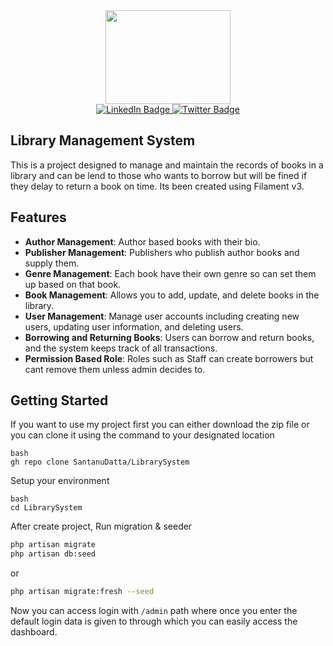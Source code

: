 <div id="header" align="center">
    <img src="https://media.giphy.com/media/v1.Y2lkPTc5MGI3NjExcTl3dWs3eTE5bmpsaGx5a3ZtbGRwYXF6ZmJ4NzV5M2F1NnBobXZvZyZlcD12MV9pbnRlcm5hbF9naWZfYnlfaWQmY3Q9Zw/f3KwliaH4MLtli8z7D/giphy.gif" width="200" height="150">
    <div id="badges">
        <a href="https://www.linkedin.com/in/santanudatta94/">
            <img src="https://img.shields.io/badge/LinkedIn-blue?style=for-the-badge&logo=linkedin&logoColor=white" alt="LinkedIn Badge"/>
        </a>
        <a href="https://twitter.com/SantanuDatta94">
            <img src="https://img.shields.io/badge/Twitter-blue?style=for-the-badge&logo=twitter&logoColor=white" alt="Twitter Badge"/>
        </a>
    </div>
    <img src="https://komarev.com/ghpvc/?username=SantanuDatta&style=flat-square&color=blue" alt=""/>
</div>

## Library Management System

This is a project designed to manage and maintain the records of books in a library and can be lend to those who wants to borrow but will be fined if they delay to return a book on time. Its been created using Filament v3.

## Features

- **Author Management**: Author based books with their bio.
- **Publisher Management**: Publishers who publish author books and supply them.
- **Genre Management**: Each book have their own genre so can set them up based on that book.
- **Book Management**: Allows you to add, update, and delete books in the library.
- **User Management**: Manage user accounts including creating new users, updating user information, and deleting users.
- **Borrowing and Returning Books**: Users can borrow and return books, and the system keeps track of all transactions.
- **Permission Based Role**: Roles such as Staff can create borrowers but cant remove them unless admin decides to.

## Getting Started

If you want to use my project first you can either download the zip file or you can clone it using the command to your designated location

```
bash
gh repo clone SantanuDatta/LibrarySystem
```

Setup your environment

```
bash
cd LibrarySystem
```

After create project, Run migration & seeder

```bash
php artisan migrate
php artisan db:seed
```

or

```bash
php artisan migrate:fresh --seed
```

Now you can access login with `/admin` path where once you enter the default login data is given to through which you can easily access the dashboard.